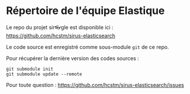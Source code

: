# Répertoire de l'équipe Elastique

Le repo du projet sir👓gle est disponible ici : https://github.com/hcstm/sirus-elasticsearch

Le code source est enregistré comme sous-module `git` de ce repo.

Pour récupérer la dernière version des codes sources :

    git submodule init
    git submodule update --remote

Pour toute question : https://github.com/hcstm/sirus-elasticsearch/issues
